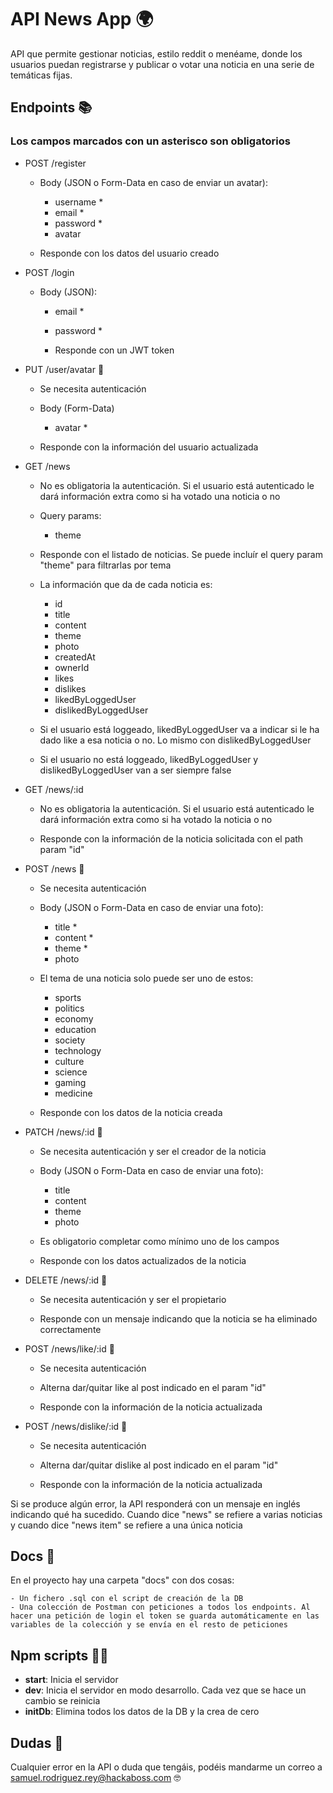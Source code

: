 # API News App 🌍

API que permite gestionar noticias, estilo reddit o menéame, donde los usuarios puedan registrarse y publicar o votar una noticia en una serie de temáticas fijas.

## Endpoints 📚

### Los campos marcados con un asterisco son obligatorios

- POST /register

  - Body (JSON o Form-Data en caso de enviar un avatar):

    - username \*
    - email \*
    - password \*
    - avatar

  - Responde con los datos del usuario creado

- POST /login

  - Body (JSON):

    - email \*
    - password \*

    - Responde con un JWT token

- PUT /user/avatar 🔐

  - Se necesita autenticación

  - Body (Form-Data)

    - avatar \*

  - Responde con la información del usuario actualizada

- GET /news

  - No es obligatoria la autenticación. Si el usuario está autenticado le dará información extra como si ha votado una noticia o no

  - Query params:

    - theme

  - Responde con el listado de noticias. Se puede incluír el query param "theme" para filtrarlas por tema

  - La información que da de cada noticia es:

    - id
    - title
    - content
    - theme
    - photo
    - createdAt
    - ownerId
    - likes
    - dislikes
    - likedByLoggedUser
    - dislikedByLoggedUser

  - Si el usuario está loggeado, likedByLoggedUser va a indicar si le ha dado like a esa noticia o no. Lo mismo con dislikedByLoggedUser

  - Si el usuario no está loggeado, likedByLoggedUser y dislikedByLoggedUser van a ser siempre false

- GET /news/:id

  - No es obligatoria la autenticación. Si el usuario está autenticado le dará información extra como si ha votado la noticia o no

  - Responde con la información de la noticia solicitada con el path param "id"

- POST /news 🔐

  - Se necesita autenticación

  - Body (JSON o Form-Data en caso de enviar una foto):

    - title \*
    - content \*
    - theme \*
    - photo

  - El tema de una noticia solo puede ser uno de estos:

    - sports
    - politics
    - economy
    - education
    - society
    - technology
    - culture
    - science
    - gaming
    - medicine

  - Responde con los datos de la noticia creada

- PATCH /news/:id 🔐

  - Se necesita autenticación y ser el creador de la noticia

  - Body (JSON o Form-Data en caso de enviar una foto):

    - title
    - content
    - theme
    - photo

  - Es obligatorio completar como mínimo uno de los campos

  - Responde con los datos actualizados de la noticia

- DELETE /news/:id 🔐

  - Se necesita autenticación y ser el propietario

  - Responde con un mensaje indicando que la noticia se ha eliminado correctamente

- POST /news/like/:id 🔐

  - Se necesita autenticación

  - Alterna dar/quitar like al post indicado en el param "id"

  - Responde con la información de la noticia actualizada

- POST /news/dislike/:id 🔐

  - Se necesita autenticación

  - Alterna dar/quitar dislike al post indicado en el param "id"

  - Responde con la información de la noticia actualizada

Si se produce algún error, la API responderá con un mensaje en inglés indicando qué ha sucedido. Cuando dice "news" se refiere a varias noticias y cuando dice "news item" se refiere a una única noticia

## Docs 📄

En el proyecto hay una carpeta "docs" con dos cosas:

    - Un fichero .sql con el script de creación de la DB
    - Una colección de Postman con peticiones a todos los endpoints. Al hacer una petición de login el token se guarda automáticamente en las variables de la colección y se envía en el resto de peticiones

## Npm scripts 👨‍💻

- **start**: Inicia el servidor
- **dev**: Inicia el servidor en modo desarrollo. Cada vez que se hace un cambio se reinicia
- **initDb**: Elimina todos los datos de la DB y la crea de cero

## Dudas 🤔

Cualquier error en la API o duda que tengáis, podéis mandarme un correo a samuel.rodriguez.rey@hackaboss.com 🤓
